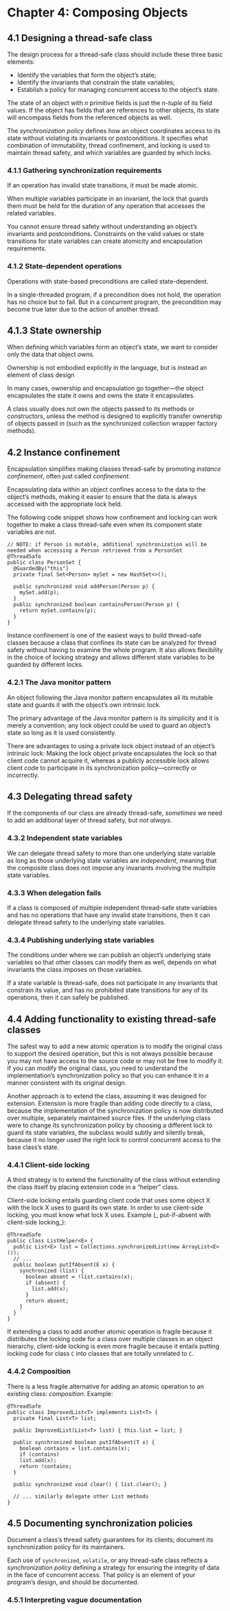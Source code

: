 # Chapter 4: Composing Objects

## 4.1 Designing a thread-safe class

The design process for a thread-safe class should include these three basic elements:

* Identify the variables that form the object’s state;
* Identify the invariants that constrain the state variables;
* Establish a policy for managing concurrent access to the object’s state.

The state of an object with _n_ primitive fields is just the _n-tuple_ of its field values. If the object has fields that are references to other objects, its state will encompass fields from the referenced objects as well.

The _synchronization policy_ defines how an object coordinates access to its state without violating its invariants or postconditions. It specifies what combination of immutability, thread confinement, and locking is used to maintain thread safety, and which variables are guarded by which locks.

### 4.1.1 Gathering synchronization requirements

If an operation has invalid state transitions, it must be made atomic.

When multiple variables participate in an invariant, the lock that guards them must be held for the duration of any operation that accesses the related variables.

You cannot ensure thread safety without understanding an object’s invariants and postconditions. Constraints on the valid values or state transitions for state variables can create atomicity and encapsulation requirements.

### 4.1.2 State-dependent operations

Operations with state-based preconditions are called state-dependent.

In a single-threaded program, if a precondition does not hold, the operation has no choice but to fail. But in a concurrent program, the precondition may become true later due to the action of another thread.

## 4.1.3 State ownership

When defining which variables form an object’s state, we want to consider only the data that object _owns_.

Ownership is not embodied explicitly in the language, but is instead an element of class design

In many cases, ownership and encapsulation go together—the object encapsulates the state it owns and owns the state it encapsulates.

A class usually does not own the objects passed to its methods or constructors, unless the method is designed to explicitly transfer ownership of objects passed in (such as the synchronized collection wrapper factory methods).

## 4.2 Instance confinement

Encapsulation simplifies making classes thread-safe by promoting _instance confinement_, often just called _confinement_.

Encapsulating data within an object confines access to the data to the object’s methods, making it easier to ensure that the data is always accessed with the appropriate lock held.

The following code snippet shows how confinement and locking can work together to make a class thread-safe even when its component state variables are not.

```
// NOTE: if Person is mutable, additional synchronization will be needed when accessing a Person retrieved from a PersonSet
@ThreadSafe
public class PersonSet {
  @GuardedBy("this")
  private final Set<Person> mySet = new HashSet<>();
  
  public synchronized void addPerson(Person p) {
    mySet.add(p);
  }
  public synchronized boolean containsPerson(Person p) {
    return mySet.contains(p);
  }
}
```

Instance confinement is one of the easiest ways to build thread-safe classes because a class that confines its state can be analyzed for thread safety without having to examine the whole program. It also allows flexibility in the choice of locking strategy and allows different state variables to be guarded by different locks.

### 4.2.1 The Java monitor pattern

An object following the Java monitor pattern encapsulates all its mutable state and guards it with the object’s own intrinsic lock.

The primary advantage of the Java monitor pattern is its simplicity and it is merely a convention; any lock object could be used to guard an object’s state so long as it is used consistently.

There are advantages to using a private lock object instead of an object’s intrinsic lock: Making the lock object private
encapsulates the lock so that client code cannot acquire it, whereas a publicly accessible lock allows client code to participate in its synchronization policy—correctly or incorrectly.

## 4.3 Delegating thread safety

If the components of our class are already thread-safe, _sometimes_ we need to add an additional layer of thread safety, but _not always_.

### 4.3.2 Independent state variables

We can delegate thread safety to more than one underlying state variable as long as those underlying state variables are _independent_, meaning that the composite class does not impose any invariants involving the multiple state variables.

### 4.3.3 When delegation fails

If a class is composed of multiple independent thread-safe state variables and has no operations that have any invalid state transitions, then it can delegate thread safety to the underlying state variables.

### 4.3.4 Publishing underlying state variables

The conditions under where we can publish an object’s underlying state variables so that other classes can modify them as well, depends on what invariants the class imposes on those variables.

If a state variable is thread-safe, does not participate in any invariants that constrain its value, and has no prohibited state transitions for any of its operations, then it can safely be published.

## 4.4 Adding functionality to existing thread-safe classes

The safest way to add a new atomic operation is to modify the original class to support the desired operation, but this is not always possible because you may not have access to the source code or may not be free to modify it. If you can modify the original class, you need to understand the implementation’s synchronization policy so that you can enhance it in a manner consistent with its original design.

Another approach is to extend the class, assuming it was designed for extension. Extension is more fragile than adding code directly to a class, because the implementation of the synchronization policy is now distributed over multiple, separately maintained source files. If the underlying class were to change its synchronization policy by choosing a different lock to guard its state variables, the subclass would subtly and silently break, because it no longer used the right lock to control concurrent access to the base class’s state.

### 4.4.1 Client-side locking

A third strategy is to extend the functionality of the class without extending the class itself by placing extension code in a “helper” class.

Client-side locking entails guarding client code that uses some object X with the lock X uses to guard its own state. In order to use client-side locking, you must know what lock X uses. Example (_ put-if-absent with client-side locking_):

```
@ThreadSafe
public class ListHelper<E> {
  public List<E> list = Collections.synchronizedList(new ArrayList<E>());
  // ...
  public boolean putIfAbsent(E x) {
    synchronized (list) {
      boolean absent = !list.contains(x);
      if (absent) {
        list.add(x);
      }
      return absent;
    }
  }
}
```
If extending a class to add another atomic operation is fragile because it distributes the locking code for a class over multiple classes in an object hierarchy, client-side locking is even more fragile because it entails putting locking code for class `C` into classes that are totally unrelated to `C`.

### 4.4.2 Composition

There is a less fragile alternative for adding an atomic operation to an existing class: _composition_. Example:

```
@ThreadSafe
public class ImprovedList<T> implements List<T> {
  private final List<T> list;
  
  public ImprovedList(List<T> list) { this.list = list; }
  
  public synchronized boolean putIfAbsent(T x) {
    boolean contains = list.contains(x);
    if (contains)
    list.add(x);
    return !contains;
  }
  
  public synchronized void clear() { list.clear(); }
  
  // ... similarly delegate other List methods
}
```

## 4.5 Documenting synchronization policies

Document a class’s thread safety guarantees for its clients; document its synchronization policy for its maintainers.

Each use of `synchronized`, `volatile`, or any thread-safe class reflects a _synchronization policy_ defining a strategy for ensuring the integrity of data in the face of concurrent access. That policy is an element of your program’s design, and should be documented.

### 4.5.1 Interpreting vague documentation
